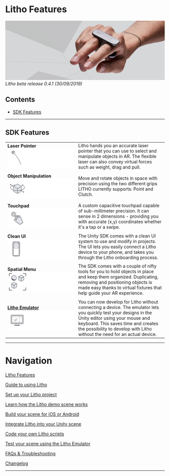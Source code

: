 # Litho Features

[![Banner image](../Images/banner.jpg)](#)
_Litho beta release 0.4.1 (30/09/2019)_

## Contents

* [SDK Features](#sdk-features)

---
## SDK Features
|  |  |
| :--- | :--- |
| **Laser Pointer** [![Laser Pointer](../Images/Features/Laser.png)](#)| Litho hands you an accurate laser pointer that you can use to select and manipulate objects in AR. The flexible laser can also convey virtual forces such as weight, drag and pull.|
|  |  |
| **Object Manipulation** [![Object Manipulation](../Images/Features/Manipulate.png)](#)| Move and rotate objects in space with precision using the two different grips LITHO currently supports: Point and Clutch.|
|  |  |
| **Touchpad** [![Touch pad](../Images/Features/TouchInput.png)](#)| A custom capacitive touchpad capable of sub-millimeter precision. It can sense in 2 dimensions - providing you with accurate (x,y) coordinates whether it's a tap or a swipe.|
|  |  |
| **Clean UI** [![Clean UI](../Images/Features/CleanUI.png)](#)| The Unity SDK comes with a clean UI system to use and modify in projects. The UI lets you easily connect a Litho device to your phone, and takes you through the Litho onboarding process.|
|  |  |
| **Spatial Menu** [![Spatial Menu](../Images/Features/SpatialUI2.png)](#)| The SDK comes with a couple of nifty tools for you to hold objects in place and keep them organized. Duplicating, removing and positioning objects is made easy thanks to virtual fixtures that help guide your AR experience.|=
|  |  |
| **[Litho Emulator](../Features/LithoEmulator.md)** [![Litho Emulator](../Images/Features/Emulator.png)](../Features/LithoEmulator.md)| You can now develop for Litho without connecting a device. The emulator lets you quickly test your designs in the Unity editor using your mouse and keyboard. This saves time and creates the possibility to develop with Litho without the need for an actual device.|

---
# Navigation

[Litho Features](README.md)

[Guide to using Litho](../Manual/UsingLitho.md)

[Set up your Litho project](../Manual/ProjectSetup.md)

[Learn how the Litho demo scene works](../Manual/DemoScene.md)

[Build your scene for iOS or Android](../Manual/BuildInstructions.md)

[Integrate Litho into your Unity scene](../Manual/UnityIntegration.md)

[Code your own Litho scripts](../Manual/UnityScripting.md)

[Test your scene using the Litho Emulator](LithoEmulator.md)

[FAQs & Troubleshooting](../Manual/FAQ.md)

[Changelog](../Changelog.md)


---
